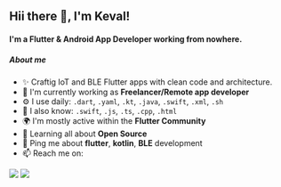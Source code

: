 ## Hii there 👋, I'm Keval!

#### I'm a Flutter & Android App Developer working from nowhere.

##### About me
- ✨ Craftig IoT and BLE Flutter apps with clean code and architecture. 
- 🏢 I'm currently working as **Freelancer/Remote app developer**
- ⚙️ I use daily: `.dart`, `.yaml`, `.kt`, `.java`, `.swift`, `.xml`, `.sh`
- 📃 I also know: `.swift`, `.js`, `.ts`, `.cpp`, `.html`
- 🌍 I'm mostly active within the **Flutter Community**
- 🌱 Learning all about **Open Source**
- 💬 Ping me about **flutter**, **kotlin**, **BLE** development
- 📫 Reach me on: 

[<img src="https://img.shields.io/badge/linkedin-%230077B5.svg?&style=for-the-badge&logo=linkedin&logoColor=white" />](https://www.linkedin.com/in/keval-devani-159a71a9/)
[<img src="https://img.shields.io/badge/-GMAIL-D14836?style=for-the-badge&logo=gmail&logoColor=white" />](mailto:kevaldevani101@gmail.com)


<!--
**keval-devani/keval-devani** is a ✨ _special_ ✨ repository because its `README.md` (this file) appears on your GitHub profile.

Here are some ideas to get you started:

- 🔭 I’m currently working on ...
- 🌱 I’m currently learning DevOps
- 🤔 I’m looking for help with ...
- 💬 Ask me about Flutter, android and
- 📫 How to reach me: ...
- 😄 Pronouns: ...
- ⚡ Fun fact: ...
-->
